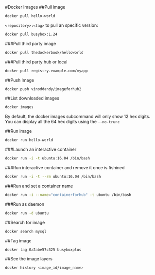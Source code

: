 #Docker Images
##Pull image
~~~bash
docker pull hello-world
~~~

```<repository>:<tag>``` to pull an specific version:

~~~bash
docker pull busybox:1.24
~~~

###Pull third party image
~~~bash
docker pull thedockerbook/helloworld
~~~

###Pull third party hub or local
~~~bash
docker pull registry.example.com/myapp
~~~


##Push Image

~~~bash
docker push vinoddandy/imageforhub2 
~~~

##List downloaded images
~~~bash
docker images
~~~

By default, the docker images subcommand will only show 12 hex digits. You can display all the 64 hex digits using the ```--no-trunc```

##Run image
~~~bash
docker run hello-world
~~~

###Launch an interactive container
~~~bash
docker run -i -t ubuntu:16.04 /bin/bash
~~~

###Run interactive container and remove it once is fishined
~~~bash
docker run -i -t --rm ubuntu:16.04 /bin/bash
~~~

###Run and set a container name
~~~bash
docker run -i --name="containerforhub" -t ubuntu /bin/bash
~~~
 
###Run as daemon
~~~bash
docker run -d ubuntu
~~~

##Search for image
~~~bash
docker search mysql
~~~

##Tag image
~~~bash
docker tag 0a2abe57c325 busyboxplus
~~~


##See the image layers
~~~bash
docker history <image_id/image_name>
~~~


